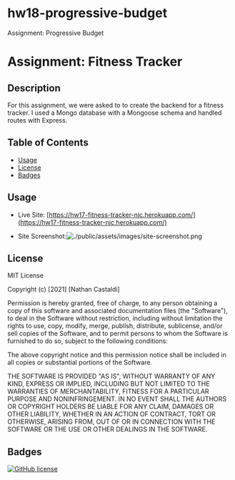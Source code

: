 # hw18-progressive-budget
Assignment: Progressive Budget

# Assignment: Fitness Tracker

## Description

For this assignment, we were asked to to create the backend for a fitness tracker. I used a Mongo database with a Mongoose schema and handled routes with Express.

## Table of Contents

- [Usage](#usage)
- [License](#license)
- [Badges](#badges)

## Usage

- Live Site: [https://hw17-fitness-tracker-njc.herokuapp.com/](https://hw17-fitness-tracker-njc.herokuapp.com/)

- Site Screenshot:![./public/assets/images/site-screenshot.png](./public/assets/images/site-screenshot.png)

## License

MIT License

Copyright (c) [2021] [Nathan Castaldi]

Permission is hereby granted, free of charge, to any person obtaining a copy
of this software and associated documentation files (the "Software"), to deal
in the Software without restriction, including without limitation the rights
to use, copy, modify, merge, publish, distribute, sublicense, and/or sell
copies of the Software, and to permit persons to whom the Software is
furnished to do so, subject to the following conditions:

The above copyright notice and this permission notice shall be included in all
copies or substantial portions of the Software.

THE SOFTWARE IS PROVIDED "AS IS", WITHOUT WARRANTY OF ANY KIND, EXPRESS OR
IMPLIED, INCLUDING BUT NOT LIMITED TO THE WARRANTIES OF MERCHANTABILITY,
FITNESS FOR A PARTICULAR PURPOSE AND NONINFRINGEMENT. IN NO EVENT SHALL THE
AUTHORS OR COPYRIGHT HOLDERS BE LIABLE FOR ANY CLAIM, DAMAGES OR OTHER
LIABILITY, WHETHER IN AN ACTION OF CONTRACT, TORT OR OTHERWISE, ARISING FROM,
OUT OF OR IN CONNECTION WITH THE SOFTWARE OR THE USE OR OTHER DEALINGS IN THE
SOFTWARE.

## Badges

[![GitHub license](https://img.shields.io/github/license/ncastaldi/hw18-progressive-budget?style=for-the-badge)](https://github.com/ncastaldi/hw18-progressive-budget/blob/main/LICENSE)